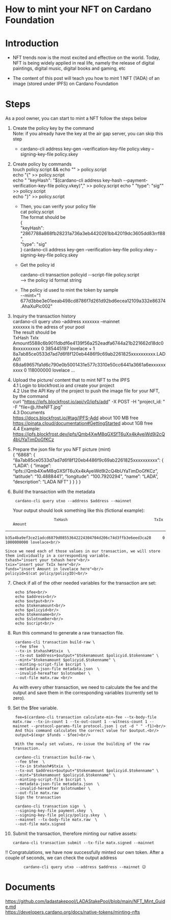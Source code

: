 # How to mint your NFT on Cardano Foundation

# Introduction
   
   - NFT trends now is the most excited and effective on the world. Today, NFT is being widely applied in real life, namely the release of digital paintings, digital music, digital books and gaming, etc

   - The content of this post will teach you how to mint 1 NFT (1ADA) of an image (stored under IPFS) on Cardano Foundation

# Steps
As a pool owner, you can start to mint a NFT follow the steps below
1. Create the policy key by the command <br/>
    Note: if you already have the key at the air gap server, you can skip this step
    
    * cardano-cli address key-gen –verification-key-file policy.vkey –signing-key-file policy.skey <br/>
    
2. Create policy by commands<br/>
     touch policy.script && echo "" > policy.script<br/>
     echo "{" >> policy.script<br/>
     echo "  \"keyHash\": \"$(cardano-cli address key-hash --payment-verification-key-file policy.vkey)\"," >> policy.script 
    echo "  \"type\": \"sig\"" >> policy.script<br/>
    echo "}" >> policy.script<br/>
    
    * Then, you can verify your policy file<br/>
        cat policy.script<br/>
        The format should be<br/>
        {<br/>
          "keyHash": "2867788a868fb28231a736a3eb4420261bb42019dc3605dd83rrf88",<br/>
          "type": "sig"<br/>
        }
    cardano-cli address key-gen –verification-key-file policy.vkey –signing-key-file policy.skey

    * Get the policy id

      cardano-cli transaction policyid --script-file policy.script<br/>
        --> the policy id format string<br/>

    * The policy id used to mint the token by sample<br/>
    --mint="1 677d3bbe3e01eeab498cd8786f7d261d92bd6ecea12109a332e86374.AhaXuPic002"
    
3. Inquiry the transaction history<br/>
    cardano-cli query utxo –address xxxxxxx –mainnet<br/>
    xxxxxxx is the adress of your pool<br/>
    The result should be<br/>
    TxHash TxIx Amount5588c6b9011dbdf6e4139f56a252eadfa6744a21b221662d18dc08xxxxxxxxxx 0 385445197 lovelace + 1 8a7ab85ce0533d7ad7d6f8f120eb4486f9c69ab2261825xxxxxxxxxx.LADA01
    68da69657fa1d6c790e0b5001431e577c3310e50cc6441a3661a6exxxxxxxxxx 0 118000000 lovelace …

4. Upload the picture/ content that to mint NFT to the IPFS<br/>
        4.1 Login to blockfrost.io and create your project<br/>
        4.2 Use the API Key of the project to push the image file for your NFT,
        by the command<br/>
        curl "https://ipfs.blockfrost.io/api/v0/ipfs/add" -X POST -H "project_id: <API Key>" -F "file=@./theNFT.jpg"<br/>
        4.3 Documents<br/>
        https://docs.blockfrost.io/#tag/IPFS-Add about 100 MB free<br/>
        https://pinata.cloud/documentation#GettingStarted about 1GB free<br/>
        4.4
        Example: 
        https://ipfs.blockfrost.dev/ipfs/Qmb4XwM8qGXSfT6uXx4kAyeiWd9i2cQ4bUYaTimDoGfKCz

5. Prepare the json file for you NFT picture (mint) <br/>
    {
        “6868”: {
    “8a7ab85ce0533d7ad7d6f8f120eb4486f9c69ab2261825xxxxxxxxxx”: {
    “LADA”: {
    “image”: “ipfs://Qmb4XwM8qGXSfT6uXx4kAyeiWd9i2cQ4bUYaTimDoGfKCz”,
    “latitude”: “10.4888441”,
    “longitude”: “100.7920294”,
    “name”: “LADA”,
    “description”: “LADA NFT”
    }
    }
    }
    }

6. Build the transaction with the metadata<br/>

        cardano-cli query utxo --address $address --mainnet
    Your output should look something like this (fictional example):

                         TxHash                                      TxIx        Amount
--------------------------------------------------------------------------------------

    b35a4ba9ef3ce21adcd6879d08553642224304704d206c74d3ffb3e6eed3ca28     0        1000000000 lovelace<br/>
    
    Since we need each of those values in our transaction, we will store them individually in a corresponding variable.
    txhash="insert your txhash here"<br/>
    txix="insert your TxIx here"<br/>
    funds="insert Amount in lovelace here"<br/>
    policyid=$(cat policy/policyID)<br/>

7. Check if all of the other needed variables for the transaction are set:

        echo $fee<br/>
        echo $address<br/>
        echo $output<br/>
        echo $tokenamount<br/>
        echo $policyid<br/>
        echo $tokenname<br/>
        echo $slotnumber<br/>
        echo $script<br/>

8. Run this command to generate a raw transaction file.

        cardano-cli transaction build-raw \
        --fee $fee  \
        --tx-in $txhash#$txix  \
        --tx-out $address+$output+"$tokenamount $policyid.$tokenname" \
        --mint="$tokenamount $policyid.$tokenname" \
        --minting-script-file $script \
        --metadata-json-file metadata.json  \
        --invalid-hereafter $slotnumber \
        --out-file matx.raw <br/>
    As with every other transaction, we need to calculate the fee and the output and save them in the corresponding variables (currently set to zero).

9. Set the $fee variable.

        fee=$(cardano-cli transaction calculate-min-fee --tx-body-file matx.raw --tx-in-count 1 --tx-out-count 1 --witness-count 1 --mainnet --protocol-params-file protocol.json | cut -d " " -f1)<br/>
        And this command calculates the correct value for $output.<br/>
        output=$(expr $funds - $fee)<br/>
        
        With the newly set values, re-issue the building of the raw transaction.

        cardano-cli transaction build-raw \
        --fee $fee  \
        --tx-in $txhash#$txix  \
        --tx-out $address+$output+"$tokenamount $policyid.$tokenname" \
        --mint="$tokenamount $policyid.$tokenname" \
        --minting-script-file $script \
        --metadata-json-file metadata.json  \
        --invalid-hereafter $slotnumber \
        --out-file matx.raw
        Sign the transaction
        
        cardano-cli transaction sign  \
        --signing-key-file payment.skey  \
        --signing-key-file policy/policy.skey  \
        --mainnet --tx-body-file matx.raw  \
        --out-file matx.signed

10. Submit the transaction, therefore minting our native assets:

        cardano-cli transaction submit --tx-file matx.signed --mainnet
        
!! Congratulations, we have now successfully minted our own token. After a couple of seconds, we can check the output address

            cardano-cli query utxo --address $address --mainnet 😉

# Documents
https://github.com/ladastakepool/LADAStakePool/blob/main/NFT_Mint_Guide.md<br/>
https://developers.cardano.org/docs/native-tokens/minting-nfts<br/>

        
    
    
    
    
    

                  
                    
            
        
        
    
    
            
     
    
            
            